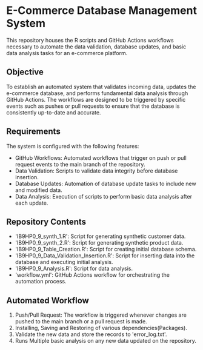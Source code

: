 # E-Commerce Database Management System
This repository houses the R scripts and GitHub Actions workflows necessary to automate the data validation, database updates, and basic data analysis tasks for an e-commerce platform.
## Objective
To establish an automated system that validates incoming data, updates the e-commerce database, and performs fundamental data analysis through GitHub Actions. The workflows are designed to be triggered by specific events such as pushes or pull requests to ensure that the database is consistently up-to-date and accurate.
## Requirements
The system is configured with the following features:
- GitHub Workflows: Automated workflows that trigger on push or pull request events to the main branch of the repository.
- Data Validation: Scripts to validate data integrity before database insertion.
- Database Updates: Automation of database update tasks to include new and modified data.
- Data Analysis: Execution of scripts to perform basic data analysis after each update.
## Repository Contents
- 'IB9HP0_9_synth_1.R': Script for generating synthetic customer data.
- 'IB9HP0_9_synth_2.R': Script for generating synthetic product data.
- 'IB9HP0_9_Table_Creation.R': Script for creating initial database schema.
- 'IB9HP0_9_Data_Validation_Insertion.R': Script for inserting data into the database and executing initial analysis.
- 'IB9HP0_9_Analysis.R': Script for data analysis.
- 'workflow.yml': GitHub Actions workflow for orchestrating the automation process.
## Automated Workflow
1. Push/Pull Request: The workflow is triggered whenever changes are pushed to the main branch or a pull request is made.
2. Installing, Saving and Restoring of various dependencies(Packages).
3. Validate the new data and store the records to 'error_log.txt'.
4. Runs Multiple basic analysis on any new data updated on the repository.
